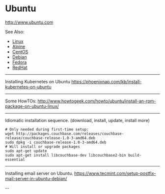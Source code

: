 # Ubuntu

http://www.ubuntu.com

See Also:

  - [Linux](Linux.md)
  - [Alpine](Alpine.md)
  - [CentOS](CentOS.md)
  - [Debian](Debian.md)
  - [Fedora](Fedora.md)
  - [RedHat](RedHat.md)

---

Installing Kubernetes on Ubuntu
https://phoenixnap.com/kb/install-kubernetes-on-ubuntu

---

Some HowTOs:
http://www.howtogeek.com/howto/ubuntu/install-an-rpm-package-on-ubuntu-linux/

---

Idiomatic installation sequence. (download, install, update, install more)

    # Only needed during first-time setup:
    wget http://packages.couchbase.com/releases/couchbase-release/couchbase-release-1.0-3-amd64.deb
    sudo dpkg -i couchbase-release-1.0-3-amd64.deb
    # Will install or upgrade packages
    sudo apt-get update
    sudo apt-get install libcouchbase-dev libcouchbase2-bin build-essential

---

Installing email server on Ubuntu.
https://www.tecmint.com/setup-postfix-mail-server-in-ubuntu-debian/

--
